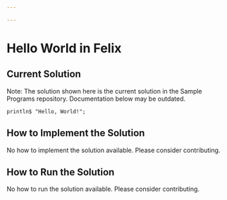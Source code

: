 ```yaml
---

---
```


# Hello World in Felix

## Current Solution

Note: The solution shown here is the current solution in the Sample Programs repository. Documentation below may be outdated.

```Felix
println$ "Hello, World!";

```

## How to Implement the Solution

No how to implement the solution available. Please consider contributing.

## How to Run the Solution

No how to run the solution available. Please consider contributing.